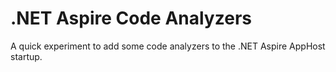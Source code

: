 # .NET Aspire Code Analyzers
A quick experiment to add some code analyzers to the .NET Aspire AppHost startup.